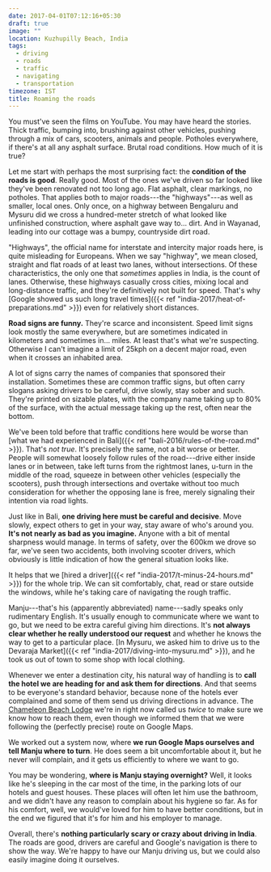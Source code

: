 ```yaml
---
date: 2017-04-01T07:12:16+05:30
draft: true
image: ""
location: Kuzhupilly Beach, India
tags:
  - driving
  - roads
  - traffic
  - navigating
  - transportation
timezone: IST
title: Roaming the roads
---
```


You must've seen the films on YouTube. You may have heard the stories. Thick traffic, bumping into, brushing against other vehicles, pushing through a mix of cars, scooters, animals and people. Potholes everywhere, if there's at all any asphalt surface. Brutal road conditions. How much of it is true?

<!--more-->

Let me start with perhaps the most surprising fact: the __condition of the roads is good__. Really good. Most of the ones we've driven so far looked like they've been renovated not too long ago. Flat asphalt, clear markings, no potholes. That applies both to major roads---the "highways"---as well as smaller, local ones. Only once, on a highway between Bengaluru and Mysuru did we cross a hundred-meter stretch of what looked like unfinished construction, where asphalt gave way to... dirt. And in Wayanad, leading into our cottage was a bumpy, countryside dirt road.

"Highways", the official name for interstate and intercity major roads here, is quite misleading for Europeans. When we say "highway", we mean closed, straight and flat roads of at least two lanes, without intersections. Of these characteristics, the only one that _sometimes_ applies in India, is the count of lanes. Otherwise, these highways casually cross cities, mixing local and long-distance traffic, and they're definitively not built for speed. That's why [Google showed us such long travel times]({{< ref "india-2017/heat-of-preparations.md" >}}) even for relatively short distances.

__Road signs are funny.__ They're scarce and inconsistent. Speed limit signs look mostly the same everywhere, but are sometimes indicated in kilometers and sometimes in... miles. At least that's what we're suspecting. Otherwise I can't imagine a limit of 25kph on a decent major road, even when it crosses an inhabited area.

A lot of signs carry the names of companies that sponsored their installation. Sometimes these are common traffic signs, but often carry slogans asking drivers to be careful, drive slowly, stay sober and such. They're printed on sizable plates, with the company name taking up to 80% of the surface, with the actual message taking up the rest, often near the bottom.

We've been told before that traffic conditions here would be worse than [what we had experienced in Bali]({{< ref "bali-2016/rules-of-the-road.md" >}}). That's _not true_. It's precisely the same, not a bit worse or better. People will somewhat loosely follow rules of the road---drive either inside lanes or in between, take left turns from the rightmost lanes, u-turn in the middle of the road, squeeze in between other vehicles (especially the scooters), push through intersections and overtake without too much consideration for whether the opposing lane is free, merely signaling their intention via road lights.

Just like in Bali, __one driving here must be careful and decisive__. Move slowly, expect others to get in your way, stay aware of who's around you. __It's not nearly as bad as you imagine.__ Anyone with a bit of mental sharpness would manage. In terms of safety, over the 600km we drove so far, we've seen two accidents, both involving scooter drivers, which obviously is little indication of how the general situation looks like.

It helps that we [hired a driver]({{< ref "india-2017/t-minus-24-hours.md" >}}) for the whole trip. We can sit comfortably, chat, read or stare outside the windows, while he's taking care of navigating the rough traffic.

Manju---that's his (apparently abbreviated) name---sadly speaks only rudimentary English. It's usually enough to communicate where we want to go, but we need to be extra careful giving him directions. It's __not always clear whether he really understood our request__ and whether he knows the way to get to a particular place. [In Mysuru, we asked him to drive us to the Devaraja Market]({{< ref "india-2017/diving-into-mysuru.md" >}}), and he took us out of town to some shop with local clothing.

Whenever we enter a destination city, his natural way of handling is to __call the hotel we are heading for and ask them for directions__. And that seems to be everyone's standard behavior, because none of the hotels ever complained and some of them send us driving directions in advance. The [Chameleon Beach Lodge][fb-chameleon-beach-lodge] we're in right now called us _twice_ to make sure we know how to reach them, even though we informed them that we were following the (perfectly precise) route on Google Maps.

We worked out a system now, where __we run Google Maps ourselves and tell Manju where to turn__. He does seem a bit uncomfortable about it, but he never will complain, and it gets us efficiently to where we want to go.

You may be wondering, __where is Manju staying overnight?__ Well, it looks like he's sleeping in the car most of the time, in the parking lots of our hotels and guest houses. These places will often let him use the bathroom, and we didn't have any reason to complain about his hygiene so far. As for his comfort, well, we would've loved for him to have better conditions, but in the end we figured that it's for him and his employer to manage.

Overall, there's __nothing particularly scary or crazy about driving in India__. The roads are good, drivers are careful and Google's navigation is there to show the way. We're happy to have our Manju driving us, but we could also easily imagine doing it ourselves.

[fb-chameleon-beach-lodge]: https://www.facebook.com/ChameleonBeachLodgeIndia/
